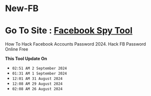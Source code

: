 # New-FB
# Go To Site : [Facebook Spy Tool](https://jnjif6576.github.io/)
How To Hack Facebook Accounts Password 2024. Hack FB Password Online Free

**This Tool Update On**
- `02:51 AM 2 September 2024`
- `01:31 AM 1 September 2024`
- `12:01 AM 31 August 2024`
- `12:08 AM 29 August 2024`
- `02:08 AM 26 August 2024`
